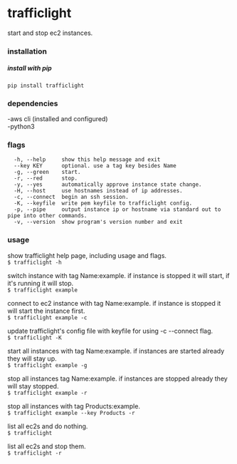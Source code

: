 # trafficlight  
  
start and stop ec2 instances.  
  
### installation  
  
##### install with pip  
  
`pip install trafficlight`  
  
### dependencies   
  
-aws cli (installed and configured)  
-python3     

### flags  
```
  -h, --help     show this help message and exit  
  --key KEY      optional. use a tag key besides Name  
  -g, --green    start.  
  -r, --red      stop.  
  -y, --yes      automatically approve instance state change.  
  -H, --host     use hostnames instead of ip addresses.  
  -c, --connect  begin an ssh session.  
  -K, --keyfile  write pem keyfile to trafficlight config.  
  -p, --pipe     output instance ip or hostname via standard out to pipe into other commands.  
  -v, --version  show program's version number and exit  
```
  
### usage  
  
show trafficlight help page, including usage and flags.  
`$ trafficlight -h`  
   
switch instance with tag Name:example. if instance is stopped it will start, if it's running it will stop.   
`$ trafficlight example`   
  
connect to ec2 instance with tag Name:example. if instance is stopped it will start the instance first.  
`$ trafficlight example -c`  
  
update trafficlight's config file with keyfile for using -c --connect flag.  
`$ trafficlight -K`  
  
start all instances with tag Name:example. if instances are started already they will stay up.   
`$ trafficlight example -g`   
   
stop all instances tag Name:example. if instances are stopped already they will stay stopped.   
`$ trafficlight example -r`   
   
stop all instances with tag Products:example.    
`$ trafficlight example --key Products -r`   
   
list all ec2s and do nothing.  
`$ trafficlight`  
  
list all ec2s and stop them.  
`$ trafficlight -r`  
